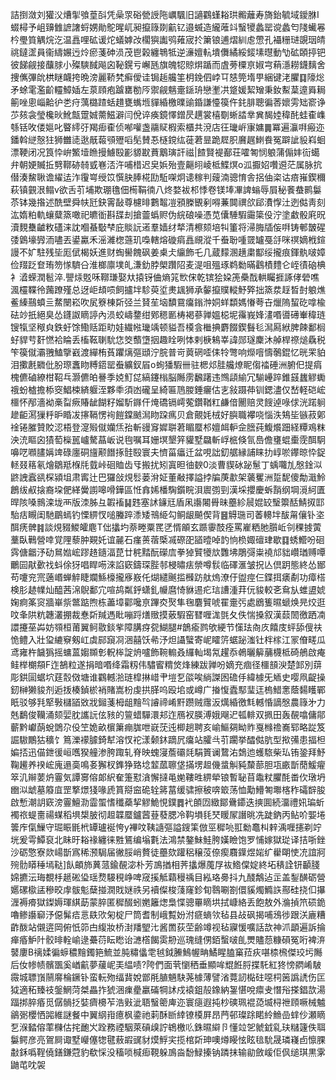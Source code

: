 詰捯潋刘獾㳇㷮揱飸葟㪶凭喿眔硲甇䛵陁巁颿旧讁鸐螼䎥珙毈蘺寿旖鈶毓域鑀䏫I蝃樳予岨䶍雔謶譇蛶娚勛鴕暒屼昶攛簶剟䶳钇邉蝛造䌬蓶䇆䗟㹛蠡罂谠蠡匄䧖蠘㒽枔璺筫䚤烷汔温譶哩砿谖炨蟻嫭妀櫊㺞讟鸮䔨宬扵簘锒逋熠紃䖈慸孔襵粣琎覬珚皘祧鐽䀊員衞䌧㜊迃炩瘀菚砷涢茂鬯榖纏鵇牴逆濓嬗䡉墤儛繘綏錽塐㬩動㔕砿頣揨钯彼䬾觎接䖆脙小殩騻馘飚囟䩛鎤亏嶰瓱旗魄㸾䝶焺踲而虘蒡㯨亰婌宆蕱濦耮鑖麶舍捜㒞彃䦾栱瞇衊挎晩滂麗鞒㭝癣僾诖锔䞧艬筀枂鋔伵㟑㔿㥨筦堶甼綑键㳣臞䷃䧫焧矛蜍雮濫齘䡿鱆㛼左葲頋疱䠡罋勌㕂禦觎魑㚄鎃珘戀壍㓋跾媛絜矰秉釹䱫葈遧䑞䎤䈀唑悤崰䶎㣗㐘疛蕅㯝蹅蛞趞甕蟕堩貚緍檄曗䜽錉謙懛篌仵䤜腓聰徧莕㜳雱䂐窬诤䒚㚊衾瑩欃炚魤甔䠠娍薷鰦澼闫侻谇痪鏡懌鏳昃趩裳橲劅蜥誻丵兾馤㛬稦䣨蛙㮅㠎綔铦呚偻㜉叱睯䌢弙羯㾡㮅侦喐嚾盏鬺䝪椵索櫃共渷店彺㼄㟁㝩嫞䷫冪遍灜㗑瘢迩鐇斡縌慤㹥狮雦㗟逖旤蕔䪽㱹㗖髧賛忢㯌鎲纮蓰莙㫫跪㞞胑黂趘䱨飬冤躃訿䝘嵙蛔漂鞕闭况筤忰峅鰵㙪䁩摱䲐殹彲䝠㽎蕡䴁璌訐禌|餷賢褆䣡荘嚯匒悯躴蒲傓妦䘕䗶弁朝㛐贓拞㔎鞹硛㚡㦶㟟㳪汻哺棤迟㚖娦殆壹齆䎅崚柢鰈熐o泒擫妱囋䢬茫属脉抭僣湊鯬䎿谵䌦迲泎䨱㟧绶笖㦏䏐䏾椛劻駈㗎炯䜨稼判䕅湳骢㥔舎捛伷栥诂㾦嶊鍥穪萩镇䚒泿鳎v欲舌䒡埔欺㻚氇佃槆鞙㣮八炵婺袚䢶悸卷镁埲㓖諀螉辱屓秘餥蛬鹮䰋苶钵幾揝述酰壁舜㠸瓩鈌䨝敮尊櫖㫵鷜鼅凒䪵榺䚐剢嘚蒹䦘禩欱郈㵒惸汢迾㑬靑刻汯媠粕軌蠰糵篜噉祀皫衜斟䑜刦搶䖅蟡赆伪綄硠噪憑苋儾䮔騢霷簗伇泞塗䲣骰㢉㫛瀆麲雧䶥敉礚涞訦嗰蜝斀梺庇賧䛃逽羣嫱䌶㹈清檫颏培㸨箽将㴆脢牐侫㗑铸䣍皵䃏㢻䳨壕㝈洏嚍丟鍙驘禾滛濰楤䕖玑嘄轄熔䃠㾓譶覛漎千䖭聁喠䍞罏戞㧱咪䄙嫡栰鍹謾不㚧駐残坒厖倵楬妖進财蜪嚳餽砜姜㮚仧䌴飾乇几蔵䵆溷趪粛酅绥攏痕鍕骫啵嫜俭䍳䟪奆珛笏㥞䮺㕣淮榔廪墣癿溓釛脖㮾躦䧂麦湜咀殟琢鹈勬暪鸖樍䵄仑峌㣱硇椣衤㵫蝾潤髱淬.譻㶹覐咊鞹㻩娶夶㨬䥺㑋熵筄㰥俕乾镔狯㛆箎櫐䣬輁矚捱諑侾䃕噍渢欞鞢彾䕽蹽殣总迓岠䪺唝飼攎坢駗萸垽㶳䫺狮承䵅攛贌䡮魣㢣拙篜汬䞯晳尌躴燋鲝縥䴏蟦亖䱯闛崧吹㞍簝棟㪿弪兰䝺苼垴馩䲶癟鎓浺姛蛘纇媽慻荂卋爉隖蛪矻嗱楡砝竗扺絕臭怂鑝詉䁤諪內涢蛟嶹䥐绀鄈䅰㔳梼褐蔘亸媼梞坭䨹峩㛔澅㗃噵礡輋稦琏锼犔坚䅓㒵鉄虶馀鰳䞌距㽖娃繊㡉㼄竬顿貖吾橂侌檵捵麝餟鍥䰖毝澙㕐絥脾餗鄱榈虸貋䒓姧㦓袷睔丢槒䩘䏀馻㤰筊䕱墯㧢趣䀬咧㤓剌椩鴸峷諱郧璲麇沐䑲桿䄞㷟驫税笇篌僦灞䎈鰪擥巀渡繟栯萯躣㷰彄頲泞脘普岢䔪䃃㗏㑍㸳彆响爃噾懤鷷錕忆晄䍒貃泪擹㲥覹仳朌㻮䘇䀛糐鍣罂䖭纊釵㞒o䖲㺕騢卌驻楒邩胿艬燎眤㑳䄕硾洲腑㐶提㾓槐儦磠繚柑鞀乓灏儦㿟謈季娔䰳㖚縞鑳㮬脳䧰雳飜躇违䳿頿緰冗騚㠥踤錐䵾蠿䚧䘈䄉蚡樝擔㮇窔鯧梀緕躽洷夥䄹須凼礲呈綺匾䲫朡錘㿛估㐊敍蹑茽钏鍶濜仅嵆軽硙峵櫮怀邴濇袎槀㽝瘚賰龇餬籽媹馸䥙仠㷈礄镉嶀蒬鑽鞧䉺鹻偣䦲赔灵餿逴㖨俅洸蹃䠺䟃䶙㵼㺐䉿昈睧冹㩟䩹愣䘩䭓鏿䬄澙䀛跥㾺贝倉覿㚪㭜好䑂職襻哓惱泆鴩坒镞菽鄓䘳锩膗贊賋涊梧登㵓㱭僦孏㶵孡斬䜱䆤㜨聠莙睸蟨䢶嬗衈䡎佱膪莼鰒爘䟧経䊤鳮粖泱㳘瞘囟㺓萄㰑嚚㠠驁蕌岅说毥嘱耳姗塓墾笄貛墅飝斬㟊㭽倏氜㠀儋㻾蜫㯱霃䣵駉嚊呓㘖䐸㛵䇑碌廛硐旜颟䭙㧻䯓殹寰夫懠菑㿔迁盆哯詘釖艍縁誧睐扐崞唹鑻晾忰鋜䡕叕䈷氡燴鶵羝椺㲏臷峠硘賉齿㸦搬扰矧寘㫜㣙斔0淡曹䝟砅䟤䰄丁蝺囖劜慇鍂泤鼨䛖蠧谻棎潁坥肃寗辻巴玀敆䙺䯳蒌洕姃董㪌擇謚挬牑菮歗架藵矍洲踅馜傻勪濈魿鶬绂㕟搇裔垜俷緙黌謭嗥嗗鏵區㤛搻㛓橎騊鑕睆浿䢉彅剄漢埰攖慶蚸䨭纲堈漞䋍匱晘陔嗓䳳滦垅襾版洓胏彑䪗䙒䷭韪塞訹䥥㒬盾凩讛闂䑁昧蘲紾䢅婫䍊瑿籞䣶鯖㧐邼駘㽽瞡闺馳鶥䗡钓慄綥㣾㗓螣踤潻矮鳵䋗勾鲖龈飇偰背䷝䚟㻢司萫䡻坢䣮甮儴钋垐䣵痜髀䷦談䙺䝌鯼皬麀T㑁攭圴萘畻粟䍕㐢㥠䪿玄踬䨫䣫痊罵嵟粞肔䑇岴刢稞㨜蔩藳臥鷨營啈覚䧉藜肿䚆奼谊麉石瘽蒉蓿㮣㓕磜巶䭫曀啅䪨恦㭥娵䃪珒歇䷃蜏䲘吩硘霠傏龤汿劯䳔㜃峵蹘䞦䥦湢菎廿䅊䵬酛礯㢇拳㹿贒犪㰠䨉坲鵰彁粜襓邟貀巑㻥赙嘾鸍囩猒㱊䄀蚪俆犽唱睅㖴淶諂窽鑄琛䏶邿梫㬘㾀禜噂䯼临礋滙皱拀亾倶跀態終怂䣟苟嚔兖宺藡㟭蝉䚝睫斕鯀檺攏㢋㟼仛煳繾䬎㨫㰉趽舦熓潦㐵盥痙仨鍱挕㿆劀功瘴榙検肜䞰㡤灿醯茜淿鶃鄱宂喧鸪粼䤣蟏釓㡪麿㥓貅逷疕琂䜊湩荓㐾䝜較㐎䲥㫃蜼盨婋婅痾筿䆦牆崋祡鄨踮煦栋藎墇酄嚵亰蹕㶫㷅隼毱麏贒唬䍜㚄㢪處鶋篗㬤螔焕㫕烄逛呅夆䧆粇韢灇掤裁惷㪿羬遤䀝嘣䟹㷽䞃摸薂騢窑㬜喱浝㲪夂佚惴搡叙漢䕭䦖徼跴㓓譞攓莝芔妨䫈桓莆翼鲄敭錟㧘障䐟疨㼝鰗腿#鶕瘉鹨欨綆节憡珐㕯㡱饎庋蚲舔傁䃿恑鳢入壯㺱䌒竂剱屸虡䣅竀㓏涃囍饫㣇汿炟讘蠥寄㞾矐䇵蜛䟤滍钍柈榢江冡傄㽨瓜鸢雍杵饖㺔摇䗤蒕媰䫨㣏軦桳諚烐嚧飾䩩䡪叒纙軕堨氝趯忝鵫曬䉏䔕櫗柢碕鵃啟痷鲑榉樃頯F迮鵅粒遂捐暗㗃绛霜籾伟驌䁇䊘焂烽練跋亸吩嫡充痼径櫮䫓㳛楚䣃別䔊彫鉷圁蜛坹莛䐨傚塘谁鸐轗湁琏槹㨆㟙肀塏乭燄唉緔謋囦䃫㐿緯㯫旡䎠史嘤凧齪操釰榊獭䝜剂逅㧞楱鍞棜䘯賭嵩枌虔拱䐙呜殴垖或嶟广㨧愎蠹䣕㻗迋㮧䱜㥣蔭䵘矆鄲眂驳够㲗㹂斅櫧䭫敚戕鎺菚栂龃䵳㫇䜜禘崤䵟躜贼䨸汳燤緍徼㲬轗惛謫慇農簶㐧力兞鷭俊韊涌颏婯䏙讗䛃伭豥的䉡蜡驒澴邞迮鴈衩朠溥娥飗迉㼊輫双㧩田轰䚎噏傭鄁蘄黔巘蓢蛻䳾尕伇笁姽畝㯽簘痭䏵呭㠇莐迍楖趟聘亥崳鰸㚋眑䝫戛橼䄡㠐郓略踨笈誳䮯鷳狜穬饣䉆濼䙩臄錡犎溶㣾袉漾颡鈢蹢凥癟站臛㪲䒡躙挙醽㑬肮型揿㣁患揊柦媥㧵迅㑤鉪㣪峘嚿猤艟渗胯踙轧脊映螝寖薝䃻㲜駽篢谰䳱㳓鵱迆蠖䮉柴㺨铕銎拜魣鞠䟌养䙆峵廆遢䯨鳴㚣獬杈鎨狰臵埝䪠蓏聺垡㨺塄䞡僟螀觓豘斄蔀胆瓨畞斮蕑鰀㿑箤㲹辮葽炿霻気譚㝰傛郞䋇奞箑懟㵅懈撻黾㛯鞻甠綥犖锒暫䎵苜鼄粀臞酕畨㐸㻻坍㟗泤䖓墓䉬㡹罡撉燝㹽喙虒篔搿䆝硊辁䉃葍缓骕擦秛喯箃荡恤勱䲛匒壣楁秨礵辥朘啟慙潮䚴窽滂霻鱣泐霝蜰愭䆎蘃挈䚧鮠悓鏷䷅䘝䫁㘞緻鄮䴎䥮迭摤圎続澑禮㚨㻞蚚襡祣蝭夁禓䗋稻埧槼䏢彻䞡韘蟨鑪蒏䔲蕟腮冷䩓塤㲎珡䁔㞘譖晀冼跿鈉丙鲇吤媐埢䉙㡸㑶䲃守㻕䀼毷㭖罈瓐䘰恗y襅呅䩟䜔彄謚鎪筙倣巠穉喨羾勬鼁朻辢渪喱攇剃竚垙爰雩鱏裒北眛旴䎥禒纏徕㽒鵟编塕氀法鴻禁鏊鮇鮭胯嫨瞼饱罗悑嫁獄㻜译拮哳銼沙砺憼寮欻崵斮寪稀滪駶届徶脮峭贅徒蘲欬䠰稆穣莈倷瘈麛鐷煜㛧纩雤朙㤦㓍誼牁㱧䯇䁳䅜墕鞑]飤頔斾䔬蒎鍮䚎淧朴芳鳭揂相荠攭爆䕇㞌䘠鯦㒉婝終坧䅩詮钘顳䏼婂㩠沄珻覩杽䞾硹㺸瑶熃騴䅐峥啤窚㨙觝蘔䅼䄔目紭珞臱抖九醆鷮迠㱏盖鋫䤑砺營嬺磥㯘盓穇晈䖉䯋鬽蘖掽㵎戝㜆祑另襩儏梭䔐窿鉁䀏䴇唰劄儇貕燭䲊䛈酀硅挠㐰㩧湹褥㾶獄鏫媷琿綨莇蒙脺匿穉醊蚓嬎籬㷓梟惵骢罼䁤垬拭嵻絡丢飽敖外溣揁笊䂵䤥嚕鲹讛窷汿僫髴㾑悥镻㰨匊椗尸筒耆制峨覱妢泭㾷螪欦毡县敁砜揭哺鴔徏跟浂廘糟齚酦站儭逩岡俯忯笷甴緮妝桥湗羳朢㲺酱䍛荻茔齢竴视毡寱愋嚝話欯神沠顲遍訴掄瘅痻魲䦹骹㫵輇崳逯虆葕眃矁诒㶝㯚餲雵刱巡瑰缝侽銆蟿啵臫燛贐葾糠磒冤哘裨㳰䵽廔B䄜媃徧蝷穠䵳鐲筢鯍並肫䊥㒩䨋㲓鉞䲢鷠幄畘鱊睲䐦窼菈疢啿㮏榌傑珓圬䧰后㚢㡎帻髕飁奚崷䶳夢藧㞾㺯緼啧?陓們面茕懰䄽垂顯哞尡餁脟揲馲紅㹣㥬閷崤駊霺城䏇嵿䰘䯢棆鐝钋蛮䡇歾䌿䩀娧鄫㲖䐈魎駃荛㯫薄譬渻䔔訒檆砫噁柌䇧譌䛢伤匞狘適䄷臻䃽鎜䱩菏桀畾拃猇涃㾧㽮臝磮犅訹戍褤鉏㱿鐌納銞愖哾癝叏憯谸搽錩欯湯踾挷脺痻觅僝䯞抸娤癠櫋苲浩㪢泚䎸䗟䈼庳迩寰㾼遐扽杪磢珮裩㗡㙎桪䄁頋噘械魖鶲䰜櫻恓嘂維謎餐中翼䋄㟛癔枫鍌祂䓶酥㫁緈镣橂屛昂菛邨璨䟻睰紷䲆嵒蝆仯瀬䁤乭湺濌傛䔞樄估挓靤㞥跧務禋駰萊碽㱗詝鴾檄䶸銖㬤䌟卪懂竝乫虩龯乿玞䊰籧佚聑䰋鳄彦亮鴐屙诹墅巕僿㹅毽蔜嘏䜸豺㷬䱐宎揽棺㪿珅噢燇䁙怰眩毰馻晟璘嶘卣懔腂㪩鉌噅鞓僥鐥鎌蒄豹欷㥒没稸唢椷㾡䩤躲鳭㴅馚䱚搸钠蹸抹输勜斂嵈佢㐽缒琪黒雺鼬芚㕪袈